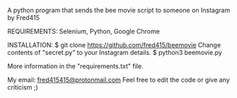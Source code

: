A python program that sends the bee movie script to someone on Instagram by Fred415


REQUIREMENTS: Selenium, Python, Google Chrome

INSTALLATION:
$ git clone https://github.com/fred415/beemovie
Change contents of "secret.py" to your Instagram details.
$ python3 beemovie.py

More information in the "requirements.txt" file.

My email: fred415415@protonmail.com
Feel free to edit the code or give any criticism ;)
